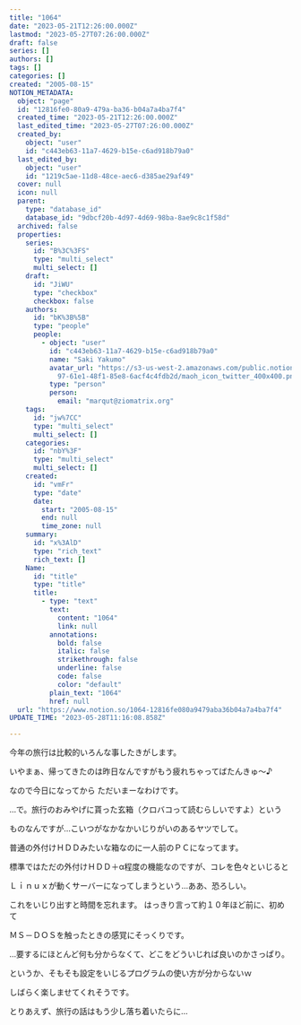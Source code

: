 ```yaml
---
title: "1064"
date: "2023-05-21T12:26:00.000Z"
lastmod: "2023-05-27T07:26:00.000Z"
draft: false
series: []
authors: []
tags: []
categories: []
created: "2005-08-15"
NOTION_METADATA:
  object: "page"
  id: "12816fe0-80a9-479a-ba36-b04a7a4ba7f4"
  created_time: "2023-05-21T12:26:00.000Z"
  last_edited_time: "2023-05-27T07:26:00.000Z"
  created_by:
    object: "user"
    id: "c443eb63-11a7-4629-b15e-c6ad918b79a0"
  last_edited_by:
    object: "user"
    id: "1219c5ae-11d8-48ce-aec6-d385ae29af49"
  cover: null
  icon: null
  parent:
    type: "database_id"
    database_id: "9dbcf20b-4d97-4d69-98ba-8ae9c8c1f58d"
  archived: false
  properties:
    series:
      id: "B%3C%3FS"
      type: "multi_select"
      multi_select: []
    draft:
      id: "JiWU"
      type: "checkbox"
      checkbox: false
    authors:
      id: "bK%3B%5B"
      type: "people"
      people:
        - object: "user"
          id: "c443eb63-11a7-4629-b15e-c6ad918b79a0"
          name: "Saki Yakumo"
          avatar_url: "https://s3-us-west-2.amazonaws.com/public.notion-static.com/3ad1c4\
            97-61e1-48f1-85e8-6acf4c4fdb2d/maoh_icon_twitter_400x400.png"
          type: "person"
          person:
            email: "marqut@ziomatrix.org"
    tags:
      id: "jw%7CC"
      type: "multi_select"
      multi_select: []
    categories:
      id: "nbY%3F"
      type: "multi_select"
      multi_select: []
    created:
      id: "vmFr"
      type: "date"
      date:
        start: "2005-08-15"
        end: null
        time_zone: null
    summary:
      id: "x%3AlD"
      type: "rich_text"
      rich_text: []
    Name:
      id: "title"
      type: "title"
      title:
        - type: "text"
          text:
            content: "1064"
            link: null
          annotations:
            bold: false
            italic: false
            strikethrough: false
            underline: false
            code: false
            color: "default"
          plain_text: "1064"
          href: null
  url: "https://www.notion.so/1064-12816fe080a9479aba36b04a7a4ba7f4"
UPDATE_TIME: "2023-05-28T11:16:08.858Z"

---
```

<link rel="stylesheet" href="https://cdn.jsdelivr.net/npm/katex@0.16.2/dist/katex.min.css" integrity="sha384-bYdxxUwYipFNohQlHt0bjN/LCpueqWz13HufFEV1SUatKs1cm4L6fFgCi1jT643X" crossorigin="anonymous">


今年の旅行は比較的いろんな事したきがします。


いやまぁ、帰ってきたのは昨日なんですがもう疲れちゃってばたんきゅ～♪


なので今日になってから ただいまーなわけです。


…で。旅行のおみやげに貰った玄箱（クロバコって読むらしいですよ）という


ものなんですが…こいつがなかなかいじりがいのあるヤツでして。


普通の外付けＨＤＤみたいな箱なのに一人前のＰＣになってます。


標準ではただの外付けＨＤＤ＋α程度の機能なのですが、コレを色々といじると


Ｌｉｎｕｘが動くサーバーになってしまうという…ああ、恐ろしい。


これをいじり出すと時間を忘れます。 はっきり言って約１０年ほど前に、初めて


ＭＳ－ＤＯＳを触ったときの感覚にそっくりです。


…要するにほとんど何も分からなくて、どこをどういじれば良いのかさっぱり。


というか、そもそも設定をいじるプログラムの使い方が分からないｗ


しばらく楽しませてくれそうです。


とりあえず、旅行の話はもう少し落ち着いたらに…

